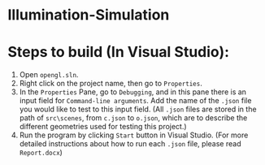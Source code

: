 # Illumination-Simulation

# Steps to build (In Visual Studio):
1. Open ```opengl.sln```. 
2. Right click on the project name, then go to ```Properties```. 
3. In the ```Properties``` Pane, go to ```Debugging```, and in this pane there is an input field for ```Command-line arguments```. Add the name of the ```.json``` file you would like to test to this input field. (All ```.json``` files are stored in the path of ```src\scenes```, from ```c.json``` to ```o.json```, which are to describe the different geometries used for testing this project.)
4. Run the program by clicking ```Start``` button in Visual Studio.
(For more detailed instructions about how to run each ```.json``` file, please read ```Report.docx```)
